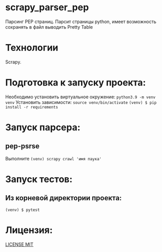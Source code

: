 # scrapy_parser_pep
Парсинг PEP страниц.
Парсит страницы python, имеет возможность сохранять в файл
выводить Pretty Table

# Технологии
Scrapy.

# Подготовка к запуску проекта:
Необходимо установить виртуальное окружение:
```python3.9 -m venv venv```
Установить зависимости:
```source venv/bin/activate```
```(venv) $ pip install -r requirements```

# Запуск парсера:
## pep-psrse
Выполните 
``` (venv) scrapy crawl 'имя паука' ```
# Запуск тестов:
## Из корневой директории проекта:
```(venv) $ pytest```

# Лицензия:
[LICENSE MIT](LICENSE)